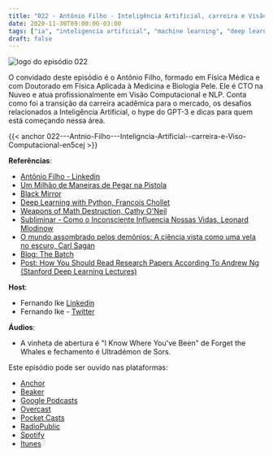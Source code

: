 ```yaml
---
title: "022 - Antônio Filho - Inteligência Artificial, carreira e Visão Computacional"
date: 2020-11-30T09:00:00-03:00
tags: ["ia", "inteligencia artificial", "machine learning", "deep learning"]
draft: false
---
```

![logo do episódio 022](/images/pontocafe_022.png)

O convidado deste episódio é o Antônio Filho,  formado em Física Médica e com Doutorado em Física Aplicada à Medicina e Biologia Pele. Ele é CTO na Nuveo e atua profissionalmente em Visão Computacional e NLP. Conta como foi a transição da carreira acadêmica para o mercado, os desafios relacionados a Inteligência Artificial, o hype do GPT-3 e dicas para quem está começando nessa área.


{{< anchor 022---Antnio-Filho---Inteligncia-Artificial--carreira-e-Viso-Computacional-en5cej >}}

**Referências**:
* [Antônio Filho - Linkedin](https://www.linkedin.com/in/acsenrafilho/)
* [Um Milhão de Maneiras de Pegar na Pistola](https://www.imdb.com/title/tt2557490/)
* [Black Mirror](https://www.imdb.com/title/tt2085059/)
* [Deep Learning with Python, Francois Chollet](https://www.amazon.com/Deep-Learning-Python-Francois-Chollet/dp/1617294438)
* [Weapons of Math Destruction, Cathy O'Neil](https://www.amazon.com/Weapons-Math-Destruction-Increases-Inequality/dp/0553418815)
* [Subliminar - Como o Inconsciente Influencia Nossas Vidas, Leonard Mlodinow](https://www.amazon.com/Subliminar-inconsciente-influencia-nossas-Portuguese-ebook/dp/B00BLPHQ3W)
* [O mundo assombrado pelos demônios: A ciência vista como uma vela no escuro, Carl Sagan](https://www.amazon.com/mundo-assombrado-pelos-dem%C3%B4nios-Portuguese-ebook/dp/B00QVU93JM)
* [Blog: The Batch ](https://www.deeplearning.ai/thebatch/ )
* [Post: How You Should Read Research Papers According To Andrew Ng (Stanford Deep Learning Lectures)](https://towardsdatascience.com/how-you-should-read-research-papers-according-to-andrew-ng-stanford-deep-learning-lectures-98ecbd3ccfb3)

**Host**: 
* Fernando Ike [Linkedin](https://www.linkedin.com/in/fernandoike/)
* Fernando Ike - [Twitter](https://twitter.com/fernandoike)

**Áudios**:
* A vinheta de abertura é "I Know Where You've Been" de Forget the Whales e fechamento é Ultradémon de Sors.

Este episódio pode ser ouvido nas plataformas:
* [Anchor](https://anchor.fm/pontocafe)
* [Beaker](https://www.breaker.audio/ponto-cafe)
* [Google Podcasts](https://www.google.com/podcasts?feed=aHR0cHM6Ly9hbmNob3IuZm0vcy81OWRkZTI0L3BvZGNhc3QvcnNz)
* [Overcast](https://overcast.fm/itunes1513597862/pontocaf-podcast-uma-conversa-sobre-tecnologias-e-as-coisas-que-est-o-em-volta)
* [Pocket Casts](https://pca.st/1cbp2reg)
* [RadioPublic](https://radiopublic.com/ponto-caf-G2pjqv)
* [Spotify](https://open.spotify.com/show/3HzpEbfhFBGPNba8PADIhP)
* [Itunes](https://podcasts.apple.com/us/podcast/pontocaf%C3%A9-podcast-%C3%A9-uma-conversa-sobre-tecnologias/id1513597862)